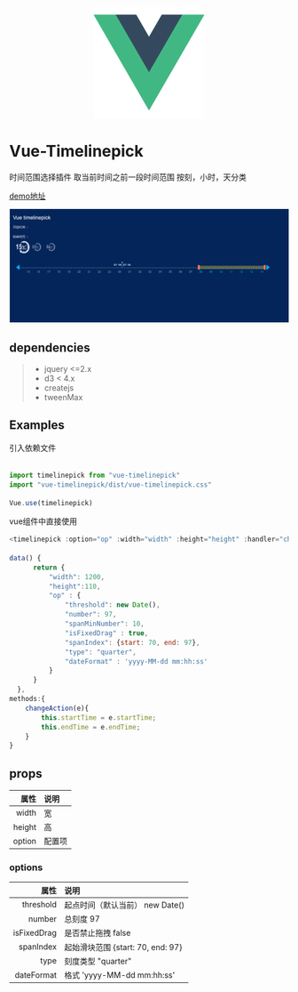 
<p align="center">
  <a href="https://github.com/vuejs/vue">
    <img src="/vue.png" width="200" height="200">
  </a>
</p>

# Vue-Timelinepick

 时间范围选择插件 取当前时间之前一段时间范围  按刻，小时，天分类

[demo地址](https://yelingfeng.github.io/vue-timelinepick/)

![](/pp.gif)

## dependencies
> * jquery <=2.x
> * d3 < 4.x
> * createjs
> * tweenMax

## Examples

引入依赖文件
``` js

import timelinepick from "vue-timelinepick"
import "vue-timelinepick/dist/vue-timelinepick.css"

Vue.use(timelinepick)

```

vue组件中直接使用
``` js
<timelinepick :option="op" :width="width" :height="height" :handler="changeAction"></timelinepick>

data() {
      return {
          "width": 1200,
          "height":110,
          "op" : {
              "threshold": new Date(),
              "number": 97,
              "spanMinNumber": 10,
              "isFixedDrag" : true,
              "spanIndex": {start: 70, end: 97},
              "type": "quarter",
              "dateFormat" : 'yyyy-MM-dd mm:hh:ss'
          }
      }
  },
methods:{
    changeAction(e){
        this.startTime = e.startTime;
        this.endTime = e.endTime;
    }
}
```
## props
| 属性        | 说明         | 
| -------------: |:-------------|
| width       | 宽   |
| height      | 高      |  
| option      | 配置项  |  
### options
| 属性        | 说明         | 
| -------------: |:-------------|
| threshold      | 起点时间（默认当前） new Date()   |
| number         |  总刻度   97  |  
| isFixedDrag    |   是否禁止拖拽 false |  
| spanIndex    |   起始滑块范围   {start: 70, end: 97}| 
| type    |   刻度类型  "quarter" | 
| dateFormat | 格式 'yyyy-MM-dd mm:hh:ss'|
